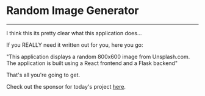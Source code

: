 # Random Image Generator
---------------------------------------------------------------------
I think this its pretty clear what this application does...

If you REALLY need it written out for you, here you go:

"This application displays a random 800x600 image from Unsplash.com. The application is built using a React frontend and a Flask backend"

That's all you're going to get. 

Check out the sponsor for today's project [here](https://downloadmoreram.com/).

